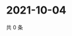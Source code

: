 # 2021-10-04

共 0 条

<!-- BEGIN WEIBO -->
<!-- 最后更新时间 Mon Oct 04 2021 00:11:16 GMT+0800 (China Standard Time) -->

<!-- END WEIBO -->
